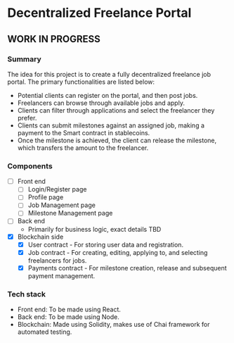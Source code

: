 # Decentralized Freelance Portal

## WORK IN PROGRESS

### Summary

The idea for this project is to create a fully decentralized freelance job portal. The primary functionalities are listed below:

- Potential clients can register on the portal, and then post jobs.
- Freelancers can browse through available jobs and apply.
- Clients can filter through applications and select the freelancer they prefer.
- Clients can submit milestones against an assigned job, making a payment to the Smart contract in stablecoins.
- Once the milestone is achieved, the client can release the milestone, which transfers the amount to the freelancer.

### Components

- [ ] Front end
  - [ ] Login/Register page
  - [ ] Profile page
  - [ ] Job Management page
  - [ ] Milestone Management page
- [ ] Back end
  - Primarily for business logic, exact details TBD
- [x] Blockchain side
  - [x] User contract - For storing user data and registration.
  - [x] Job contract - For creating, editing, applying to, and selecting freelancers for jobs.
  - [x] Payments contract - For milestone creation, release and subsequent payment management.

### Tech stack

- Front end: To be made using React.
- Back end: To be made using Node.
- Blockchain: Made using Solidity, makes use of Chai framework for automated testing.
